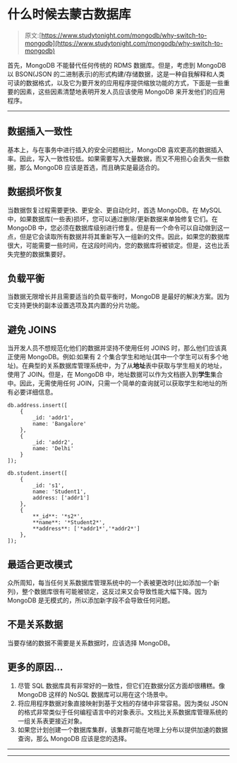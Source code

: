 # 什么时候去蒙古数据库

> 原文:[https://www.studytonight.com/mongodb/why-switch-to-mongodb](https://www.studytonight.com/mongodb/why-switch-to-mongodb)

首先，MongoDB 不能替代任何传统的 RDMS 数据库。但是，考虑到 MongoDB 以 BSON(JSON 的二进制表示)的形式构建/存储数据，这是一种自我解释和人类可读的数据格式，以及它为要开发的应用程序提供缩放功能的方式，下面是一些重要的因素，这些因素清楚地表明开发人员应该使用 MongoDB 来开发他们的应用程序。

* * *

## 数据插入一致性

基本上，与在事务中进行插入的安全问题相比，MongoDB 喜欢更高的数据插入率。因此，写入一致性较低。如果需要写入大量数据，而又不用担心会丢失一些数据，那么 MongoDB 应该是首选，而且确实是最适合的。

## 数据损坏恢复

当数据恢复过程需要更快、更安全、更自动化时，首选 MongoDB。在 MySQL 中，如果数据库(一些表)损坏，您可以通过删除/更新数据来单独修复它们。在 MongoDB 中，您必须在数据库级别进行修复。但是有一个命令可以自动做到这一点，但是它会读取所有数据并将其重新写入一组新的文件。因此，如果您的数据库很大，可能需要一些时间，在这段时间内，您的数据库将被锁定。但是，这也比丢失完整的数据集要好。

## 负载平衡

当数据无限增长并且需要适当的负载平衡时，MongoDB 是最好的解决方案。因为它支持更快的副本设置选项及其内置的分片功能。

## 避免 JOINS

当开发人员不想规范化他们的数据并坚持不使用任何 JOINS 时，那么他们应该真正使用 MongoDB。例如:如果有 2 个集合学生和地址(其中一个学生可以有多个地址)。在典型的关系数据库管理系统中，为了从**地址**表中获取与学生相关的地址，使用了 JOIN。但是，在 MongoDB 中，地址数据可以作为文档嵌入到**学生**集合中。因此，无需使用任何 JOIN，只需一个简单的查询就可以获取学生和地址的所有必要详细信息。

```
db.address.insert([
    {
        _id: 'addr1',
        name: 'Bangalore'
    },
    {
        _id: 'addr2',
        name: 'Delhi'
    }
]);

db.student.insert([
    {
        _id: 's1',
        name: 'Student1',
        address: ['addr1']
    },
    {
        **_id**: '*s2*',
        **name**: '*Student2*',
        **address**: ['*addr1*','*addr2*']
    },
]);
```

## 最适合更改模式

众所周知，每当任何关系数据库管理系统中的一个表被更改时(比如添加一个新列)，整个数据库很有可能被锁定，这反过来又会导致性能大幅下降。因为 MongoDB 是无模式的，所以添加新字段不会导致任何问题。

## 不是关系数据

当要存储的数据不需要是关系数据时，应该选择 MongoDB。

## 更多的原因...

1.  尽管 SQL 数据库具有非常好的一致性，但它们在数据分区方面却很糟糕。像 MongoDB 这样的 NoSQL 数据库可以用在这个场景中。
2.  将应用程序数据对象直接映射到基于文档的存储中非常容易。因为类似 JSON 的格式非常类似于任何编程语言中的对象表示。文档比关系数据库管理系统的一组关系表更接近对象。
3.  如果您计划创建一个数据库集群，该集群可能在地理上分布以提供加速的数据查询，那么 MongoDB 应该是您的选择。

* * *

* * *